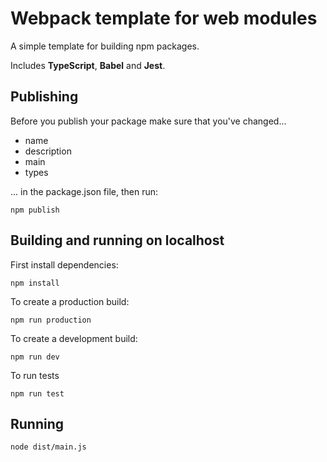 # Webpack template for web modules

A simple template for building npm packages.

Includes **TypeScript**, **Babel** and **Jest**.

## Publishing

Before you publish your package make sure that you've changed...

- name
- description
- main
- types

... in the package.json file, then run:

```shell
npm publish
```

## Building and running on localhost

First install dependencies:

```shell
npm install
```

To create a production build:

```shell
npm run production
```

To create a development build:

```shell
npm run dev
```

To run tests

```shell
npm run test
```

## Running

```shell
node dist/main.js
```
